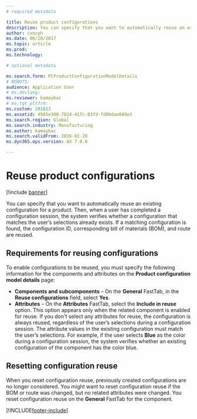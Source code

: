```yaml
---
# required metadata

title: Reuse product configurations
description: You can specify that you want to automatically reuse an existing configuration for a product. Then, when a user has completed a configuration session, the system verifies whether a configuration that matches the user’s selections already exists. If a matching configuration is found, the configuration ID, corresponding bill of materials (BOM), and route are reused.
author: cvocph
ms.date: 06/20/2017
ms.topic: article
ms.prod: 
ms.technology: 

# optional metadata

ms.search.form: PCProductConfigurationModelDetails
# ROBOTS: 
audience: Application User
# ms.devlang: 
ms.reviewer: kamaybac
# ms.tgt_pltfrm: 
ms.custom: 201813
ms.assetid: 4985e308-7824-41fc-83fd-fd0bdae888e3
ms.search.region: Global
ms.search.industry: Manufacturing
ms.author: kamaybac
ms.search.validFrom: 2016-02-28
ms.dyn365.ops.version: AX 7.0.0

---
```


# Reuse product configurations

[!include [banner](../includes/banner.md)]

You can specify that you want to automatically reuse an existing configuration for a product. Then, when a user has completed a configuration session, the system verifies whether a configuration that matches the user’s selections already exists. If a matching configuration is found, the configuration ID, corresponding bill of materials (BOM), and route are reused.

## Requirements for reusing configurations

To enable configurations to be reused, you must specify the following information for the components and attributes on the **Product configuration model details** page:

-   **Components and subcomponents** – On the **General** FastTab, in the **Reuse configurations** field, select **Yes**.
-   **Attributes** – On the **Attributes** FastTab, select the **Include in reuse** option. This option appears only when the related component is enabled for reuse. If you don't select any attributes for reuse, the configuration is always reused, regardless of the user’s selections during a configuration session. The attribute values in the existing configuration must match the user’s selections. For example, if the user selects **Blue** as the color during a configuration session, the system verifies whether an existing configuration of the component has the color blue.

## Resetting configuration reuse
When you reset configuration reuse, previously created configurations are no longer considered. You might want to reset configuration reuse if the BOM or route was changed, but no related attributes were changed. You reset configuration reuse on the **General** FastTab for the component.





[!INCLUDE[footer-include](../../includes/footer-banner.md)]